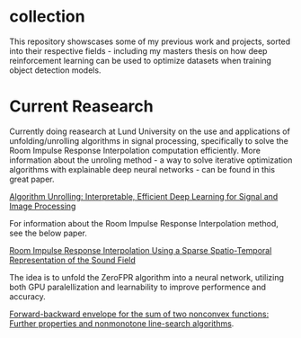 # collection

This repository showscases some of my previous work and projects, sorted into their respective fields - including my masters thesis on how deep reinforcement learning can be used to optimize datasets when training object detection models. 

# Current Reasearch

Currently doing reasearch at Lund University on the use and applications of unfolding/unrolling algorithms in signal processing, specifically to solve the Room Impulse Response Interpolation computation efficiently. More information about the unroling method - a way to solve iterative optimization algorithms with explainable deep neural networks - can be found in this great paper. 

[Algorithm Unrolling: Interpretable, Efficient Deep Learning for Signal and Image Processing](https://arxiv.org/abs/1912.10557)

For information about the Room Impulse Response Interpolation method, see the below paper.

[Room Impulse Response Interpolation Using a Sparse Spatio-Temporal Representation of the Sound Field](https://ieeexplore.ieee.org/document/7987742)

The idea is to unfold the ZeroFPR algorithm into a neural network, utilizing both GPU paralellization and learnability to improve performence and accuracy.

[Forward-backward envelope for the sum of two nonconvex functions: Further properties and nonmonotone line-search algorithms](https://doi.org/10.48550/arXiv.1606.06256).
